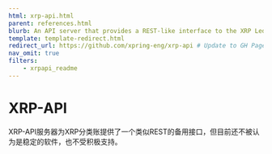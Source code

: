 ```yaml
---
html: xrp-api.html
parent: references.html
blurb: An API server that provides a REST-like interface to the XRP Ledger.
template: template-redirect.html
redirect_url: https://github.com/xpring-eng/xrp-api # Update to GH Pages ref if possible
nav_omit: true
filters:
    - xrpapi_readme
---
```

# XRP-API

XRP-API服务器为XRP分类账提供了一个类似REST的备用接口，但目前还不被认为是稳定的软件，也不受积极支持。
